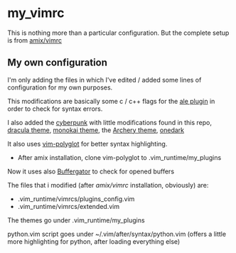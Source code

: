 # my_vimrc

This is nothing more than a particular configuration.
But the complete setup is from [amix/vimrc](https://github.com/amix/vimrc)

## My own configuration
I'm only adding the files in which I've edited / added some lines of configuration for my own purposes.

This modifications are basically some c / c++ flags for the [ale plugin](https://github.com/w0rp/ale) in order to check for syntax errors.

I also added the [cyberpunk](https://github.com/Roboron3042/Cyberpunk-Neon) with little modifications found in this repo, [dracula theme](https://github.com/dracula/vim), [monokai theme](https://github.com/sickill/vim-monokai), the [Archery theme](https://github.com/Badacadabra/vim-archery), [onedark](https://github.com/joshdick/onedark.vim)

It also uses [vim-polyglot](https://github.com/sheerun/vim-polyglot) for better syntax highlighting.
- After amix installation, clone vim-polyglot to .vim_runtime/my_plugins

Now it uses also [Buffergator](https://github.com/jeetsukumaran/vim-buffergator/) to check for opened buffers

The files that i modified (after _amix/vimrc_ installation, obviously) are:
- .vim_runtime/vimrcs/plugins_config.vim
- .vim_runtime/vimrcs/extended.vim

The themes go under .vim_runtime/my_plugins

python.vim script goes under ~/.vim/after/syntax/python.vim
(offers a little more highlighting for python, after loading everything else)
